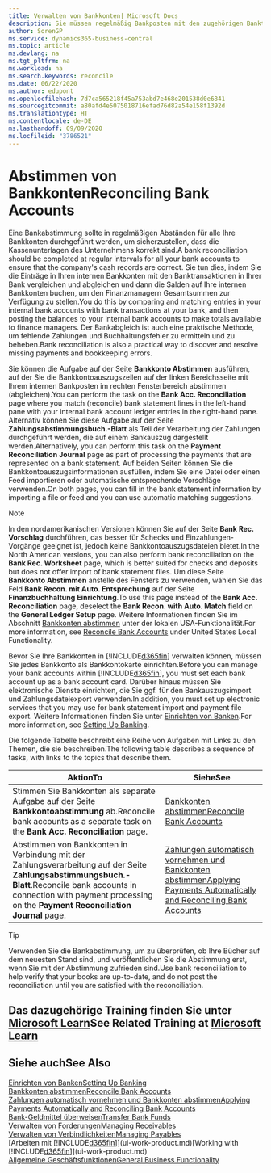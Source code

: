 ```yaml
---
title: Verwalten von Bankkonten| Microsoft Docs
description: Sie müssen regelmäßig Bankposten mit den zugehörigen Banktransaktionen in Ihren Bankkonten abstimmen.
author: SorenGP
ms.service: dynamics365-business-central
ms.topic: article
ms.devlang: na
ms.tgt_pltfrm: na
ms.workload: na
ms.search.keywords: reconcile
ms.date: 06/22/2020
ms.author: edupont
ms.openlocfilehash: 7d7ca565218f45a753abd7e468e201538d0e6841
ms.sourcegitcommit: a80afd4e5075018716efad76d82a54e158f1392d
ms.translationtype: HT
ms.contentlocale: de-DE
ms.lasthandoff: 09/09/2020
ms.locfileid: "3786521"
---
```

# <a name="reconciling-bank-accounts"></a><span data-ttu-id="766fe-103">Abstimmen von Bankkonten</span><span class="sxs-lookup"><span data-stu-id="766fe-103">Reconciling Bank Accounts</span></span>

<span data-ttu-id="766fe-104">Eine Bankabstimmung sollte in regelmäßigen Abständen für alle Ihre Bankkonten durchgeführt werden, um sicherzustellen, dass die Kassenunterlagen des Unternehmens korrekt sind.</span><span class="sxs-lookup"><span data-stu-id="766fe-104">A bank reconciliation should be completed at regular intervals for all your bank accounts to ensure that the company's cash records are correct.</span></span> <span data-ttu-id="766fe-105">Sie tun dies, indem Sie die Einträge in Ihren internen Bankkonten mit den Banktransaktionen in Ihrer Bank vergleichen und abgleichen und dann die Salden auf Ihre internen Bankkonten buchen, um den Finanzmanagern Gesamtsummen zur Verfügung zu stellen.</span><span class="sxs-lookup"><span data-stu-id="766fe-105">You do this by comparing and matching entries in your internal bank accounts with bank transactions at your bank, and then posting the balances to your internal bank accounts to make totals available to finance managers.</span></span> <span data-ttu-id="766fe-106">Der Bankabgleich ist auch eine praktische Methode, um fehlende Zahlungen und Buchhaltungsfehler zu ermitteln und zu beheben.</span><span class="sxs-lookup"><span data-stu-id="766fe-106">Bank reconciliation is also a practical way to discover and resolve missing payments and bookkeeping errors.</span></span>

<span data-ttu-id="766fe-107">Sie können die Aufgabe auf der Seite **Bankkonto Abstimmen** ausführen, auf der Sie die Bankkontoauszugszeilen auf der linken Bereichsseite mit Ihrem internen Bankposten im rechten Fensterbereich abstimmen (abgleichen).</span><span class="sxs-lookup"><span data-stu-id="766fe-107">You can perform the task on the **Bank Acc. Reconciliation** page where you match (reconcile) bank statement lines in the left-hand pane with your internal bank account ledger entries in the right-hand pane.</span></span> <span data-ttu-id="766fe-108">Alternativ können Sie diese Aufgabe auf der Seite **Zahlungsabstimmungsbuch.-Blatt** als Teil der Verarbeitung der Zahlungen durchgeführt werden, die auf einem Bankauszug dargestellt werden.</span><span class="sxs-lookup"><span data-stu-id="766fe-108">Alternatively, you can perform this task on the **Payment Reconciliation Journal** page as part of processing the payments that are represented on a bank statement.</span></span> <span data-ttu-id="766fe-109">Auf beiden Seiten können Sie die Bankkontoauszugsinformationen ausfüllen, indem Sie eine Datei oder einen Feed importieren oder automatische entsprechende Vorschläge verwenden.</span><span class="sxs-lookup"><span data-stu-id="766fe-109">On both pages, you can fill in the bank statement information by importing a file or feed and you can use automatic matching suggestions.</span></span>

> [!NOTE]  
> <span data-ttu-id="766fe-110">In den nordamerikanischen Versionen können Sie auf der Seite **Bank Rec. Vorschlag** durchführen, das besser für Schecks und Einzahlungen-Vorgänge geeignet ist, jedoch keine Bankkontoauszugsdateien bietet.</span><span class="sxs-lookup"><span data-stu-id="766fe-110">In the North American versions, you can also perform bank reconciliation on the **Bank Rec. Worksheet** page, which is better suited for checks and deposits but does not offer import of bank statement files.</span></span> <span data-ttu-id="766fe-111">Um diese Seite **Bankkonto Abstimmen** anstelle des Fensters zu verwenden, wählen Sie das Feld **Bank Recon. mit Auto. Entsprechung** auf der Seite **Finanzbuchhaltung Einrichtung**.</span><span class="sxs-lookup"><span data-stu-id="766fe-111">To use this page instead of the **Bank Acc. Reconciliation** page, deselect the **Bank Recon. with Auto. Match** field on the **General Ledger Setup** page.</span></span> <span data-ttu-id="766fe-112">Weitere Informationen finden Sie im Abschnitt [Bankkonten abstimmen](LocalFunctionality/UnitedStates/how-to-reconcile-bank-accounts.md) unter der lokalen USA-Funktionalität.</span><span class="sxs-lookup"><span data-stu-id="766fe-112">For more information, see [Reconcile Bank Accounts](LocalFunctionality/UnitedStates/how-to-reconcile-bank-accounts.md) under United States Local Functionality.</span></span>

<span data-ttu-id="766fe-113">Bevor Sie Ihre Bankkonten in [!INCLUDE[d365fin](includes/d365fin_md.md)] verwalten können, müssen Sie jedes Bankkonto als Bankkontokarte einrichten.</span><span class="sxs-lookup"><span data-stu-id="766fe-113">Before you can manage your bank accounts within [!INCLUDE[d365fin](includes/d365fin_md.md)], you must set each bank account up as a bank account card.</span></span> <span data-ttu-id="766fe-114">Darüber hinaus müssen Sie elektronische Dienste einrichten, die Sie ggf. für den Bankauszugsimport und Zahlungsdateiexport verwenden.</span><span class="sxs-lookup"><span data-stu-id="766fe-114">In addition, you must set up electronic services that you may use for bank statement import and payment file export.</span></span> <span data-ttu-id="766fe-115">Weitere Informationen finden Sie unter [Einrichten von Banken](bank-setup-banking.md).</span><span class="sxs-lookup"><span data-stu-id="766fe-115">For more information, see [Setting Up Banking](bank-setup-banking.md).</span></span>

<span data-ttu-id="766fe-116">Die folgende Tabelle beschreibt eine Reihe von Aufgaben mit Links zu den Themen, die sie beschreiben.</span><span class="sxs-lookup"><span data-stu-id="766fe-116">The following table describes a sequence of tasks, with links to the topics that describe them.</span></span>

| <span data-ttu-id="766fe-117">Aktion</span><span class="sxs-lookup"><span data-stu-id="766fe-117">To</span></span> | <span data-ttu-id="766fe-118">Siehe</span><span class="sxs-lookup"><span data-stu-id="766fe-118">See</span></span> |
| --- | --- |
| <span data-ttu-id="766fe-119">Stimmen Sie Bankkonten als separate Aufgabe auf der Seite **Bankkontoabstimmung** ab.</span><span class="sxs-lookup"><span data-stu-id="766fe-119">Reconcile bank accounts as a separate task on the **Bank Acc. Reconciliation** page.</span></span> |[<span data-ttu-id="766fe-120">Bankkonten abstimmen</span><span class="sxs-lookup"><span data-stu-id="766fe-120">Reconcile Bank Accounts</span></span>](bank-how-reconcile-bank-accounts-separately.md) |
| <span data-ttu-id="766fe-121">Abstimmen von Bankkonten in Verbindung mit der Zahlungsverarbeitung auf der Seite **Zahlungsabstimmungsbuch.-Blatt**.</span><span class="sxs-lookup"><span data-stu-id="766fe-121">Reconcile bank accounts in connection with payment processing on the **Payment Reconciliation Journal** page.</span></span> |[<span data-ttu-id="766fe-122">Zahlungen automatisch vornehmen und Bankkonten abstimmen</span><span class="sxs-lookup"><span data-stu-id="766fe-122">Applying Payments Automatically and Reconciling Bank Accounts</span></span>](receivables-apply-payments-auto-reconcile-bank-accounts.md) |

> [!TIP]
> <span data-ttu-id="766fe-123">Verwenden Sie die Bankabstimmung, um zu überprüfen, ob Ihre Bücher auf dem neuesten Stand sind, und veröffentlichen Sie die Abstimmung erst, wenn Sie mit der Abstimmung zufrieden sind.</span><span class="sxs-lookup"><span data-stu-id="766fe-123">Use bank reconciliation to help verify that your books are up-to-date, and do not post the reconciliation until you are satisfied with the reconciliation.</span></span>

## <a name="see-related-training-at-microsoft-learn"></a><span data-ttu-id="766fe-124">Das dazugehörige Training finden Sie unter [Microsoft Learn](/learn/paths/reconcile-bank-accounts-dynamics-365-business-central/)</span><span class="sxs-lookup"><span data-stu-id="766fe-124">See Related Training at [Microsoft Learn](/learn/paths/reconcile-bank-accounts-dynamics-365-business-central/)</span></span>

## <a name="see-also"></a><span data-ttu-id="766fe-125">Siehe auch</span><span class="sxs-lookup"><span data-stu-id="766fe-125">See Also</span></span>

[<span data-ttu-id="766fe-126">Einrichten von Banken</span><span class="sxs-lookup"><span data-stu-id="766fe-126">Setting Up Banking</span></span>](bank-setup-banking.md)  
[<span data-ttu-id="766fe-127">Bankkonten abstimmen</span><span class="sxs-lookup"><span data-stu-id="766fe-127">Reconcile Bank Accounts</span></span>](bank-how-reconcile-bank-accounts-separately.md)  
[<span data-ttu-id="766fe-128">Zahlungen automatisch vornehmen und Bankkonten abstimmen</span><span class="sxs-lookup"><span data-stu-id="766fe-128">Applying Payments Automatically and Reconciling Bank Accounts</span></span>](receivables-apply-payments-auto-reconcile-bank-accounts.md)  
[<span data-ttu-id="766fe-129">Bank-Geldmittel überweisen</span><span class="sxs-lookup"><span data-stu-id="766fe-129">Transfer Bank Funds</span></span>](bank-how-transfer-bank-funds.md)  
[<span data-ttu-id="766fe-130">Verwalten von Forderungen</span><span class="sxs-lookup"><span data-stu-id="766fe-130">Managing Receivables</span></span>](receivables-manage-receivables.md)  
[<span data-ttu-id="766fe-131">Verwalten von Verbindlichkeiten</span><span class="sxs-lookup"><span data-stu-id="766fe-131">Managing Payables</span></span>](payables-manage-payables.md)  
<span data-ttu-id="766fe-132">[Arbeiten mit [!INCLUDE[d365fin](includes/d365fin_md.md)]](ui-work-product.md)</span><span class="sxs-lookup"><span data-stu-id="766fe-132">[Working with [!INCLUDE[d365fin](includes/d365fin_md.md)]](ui-work-product.md)</span></span>  
[<span data-ttu-id="766fe-133">Allgemeine Geschäftsfunktionen</span><span class="sxs-lookup"><span data-stu-id="766fe-133">General Business Functionality</span></span>](ui-across-business-areas.md)
